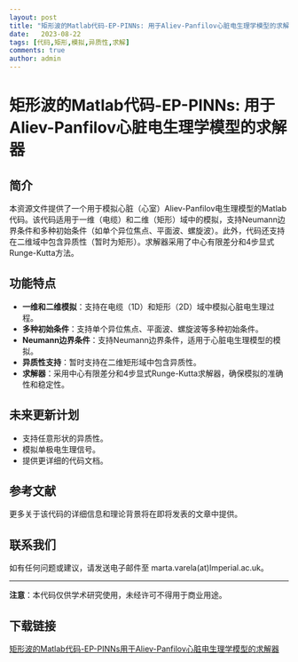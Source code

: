 ```yaml
---
layout: post
title: "矩形波的Matlab代码-EP-PINNs: 用于Aliev-Panfilov心脏电生理学模型的求解器"
date:   2023-08-22
tags: [代码,矩形,模拟,异质性,求解]
comments: true
author: admin
---
```

# 矩形波的Matlab代码-EP-PINNs: 用于Aliev-Panfilov心脏电生理学模型的求解器

## 简介

本资源文件提供了一个用于模拟心脏（心室）Aliev-Panfilov电生理模型的Matlab代码。该代码适用于一维（电缆）和二维（矩形）域中的模拟，支持Neumann边界条件和多种初始条件（如单个异位焦点、平面波、螺旋波）。此外，代码还支持在二维域中包含异质性（暂时为矩形）。求解器采用了中心有限差分和4步显式Runge-Kutta方法。

## 功能特点

- **一维和二维模拟**：支持在电缆（1D）和矩形（2D）域中模拟心脏电生理过程。
- **多种初始条件**：支持单个异位焦点、平面波、螺旋波等多种初始条件。
- **Neumann边界条件**：支持Neumann边界条件，适用于心脏电生理模型的模拟。
- **异质性支持**：暂时支持在二维矩形域中包含异质性。
- **求解器**：采用中心有限差分和4步显式Runge-Kutta求解器，确保模拟的准确性和稳定性。

## 未来更新计划

- 支持任意形状的异质性。
- 模拟单极电生理信号。
- 提供更详细的代码文档。

## 参考文献

更多关于该代码的详细信息和理论背景将在即将发表的文章中提供。

## 联系我们

如有任何问题或建议，请发送电子邮件至 marta.varela(at)Imperial.ac.uk。

---

**注意**：本代码仅供学术研究使用，未经许可不得用于商业用途。

## 下载链接

[矩形波的Matlab代码-EP-PINNs用于Aliev-Panfilov心脏电生理学模型的求解器](https://pan.quark.cn/s/4f6135a6b041)